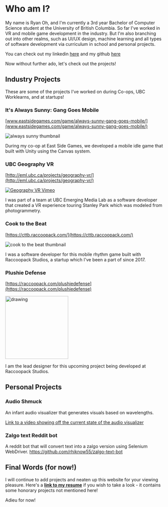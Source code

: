 # Who am I?

My name is Ryan Oh, and I'm currently a 3rd year Bachelor of Computer Science student at the University of British Columbia.
So far I've worked in VR and mobile game development in the industry. But I'm also branching out into other realms, such as UI/UX design, machine learning and all types of software development via curriculum in school and personal projects.

You can check out my linkedin [here](https://www.linkedin.com/in/rhiknow/) and my github [here](https://github.com/rhiknow55/)

Now without further ado, let's check out the projects!


## Industry Projects

These are some of the projects I've worked on during Co-ops, UBC Worklearns, and at startups!

### It's Always Sunny: Gang Goes Mobile
[www.eastsidegames.com/game/always-sunny-gang-goes-mobile/](www.eastsidegames.com/game/always-sunny-gang-goes-mobile/)

![always sunny thumbnail](https://lh3.googleusercontent.com/VA0RnM1qRTeJD9UjgmvwZ3X7r2J40dUcLntrpsyPqlk4xnMAuB_BnAqJl6TKhb6kNxo=s180-rw)

During my co-op at East Side Games, we developed a mobile idle game that built with Unity using the Canvas system.


### UBC Geography VR
[http://eml.ubc.ca/projects/geography-vr/](http://eml.ubc.ca/projects/geography-vr/)

[![Geography VR Vimeo](https://eml.ubc.ca/files/2017/07/geog-e1507073736106-360x240.png)](https://vimeo.com/251849416 "Geography VR - Click to Watch!")

I was part of a team at UBC Emerging Media Lab as a software developer that created a VR experience touring Stanley Park which was modeled from photogrammetry.


### Cook to the Beat
[https://cttb.raccoopack.com/](https://cttb.raccoopack.com/)

![cook to the beat thumbnail](https://lh3.googleusercontent.com/YzPJ3GLnr5JKepK_Ohg4MciLnw9SIjaeuoIHAJCMxxkhuWe5bw48ZBI5njKkci5NJ78=s180-rw)

I was a software developer for this mobile rhythm game built with Raccoopack Studios, a startup which I've been a part of since 2017.


### Plushie Defense
[https://raccoopack.com/plushiedefense](https://raccoopack.com/plushiedefense)

<img src="https://raccoopack.com/static/pdGraphics/shiba.png" alt="drawing" width="200"/>

I am the lead designer for this upcoming project being developed at Raccoopack Studios.


## Personal Projects

### Audio Shmuck

An infant audio visualizer that generates visuals based on wavelengths.

[Link to a video showing off the current state of the audio visualizer](https://youtu.be/At6vOKVsiZk)


### Zalgo text Reddit bot

A reddit bot that will convert text into a zalgo version using Selenium WebDriver.
https://github.com/rhiknow55/zalgo-text-bot


## Final Words (for now!)

I will continue to add projects and neaten up this website for your viewing pleasure.
Here's a [**link to my resume**](https://drive.google.com/file/d/12c4ZQ3s1XJxFE1RpAgGfzt5KNI2g2HsM/view?usp=sharing) if you wish to take a look - it contains some honorary projects not mentioned here!

Adieu for now!
